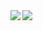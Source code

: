 <a href="https://github.com/anuraghazra/github-readme-stats">
  <img align="left" style="max-width:35%;" src="https://github-readme-stats.vercel.app/api?username=MewW6m&count_private=true&show_icons=true&theme=monokai" />
</a>
<a href="https://github.com/anuraghazra/github-readme-stats">
  <img align="left" src="https://github-readme-stats.vercel.app/api/top-langs/?username=MewW6m&hide=CSS,SCSS,SHELL,html&theme=monokai&langs_count=8" />
</a>
<!--
[![Anurag's GitHub stats](https://github-readme-stats.vercel.app/api?username=MewW6m&count_private=true&show_icons=true&theme=monokai)](https://github.com/anuraghazra/github-readme-stats)

[![Top Langs](https://github-readme-stats.vercel.app/api/top-langs/?username=MewW6m&hide=CSS,SCSS,SHELL,html&theme=monokai&langs_count=8&layout=compact)](https://github.com/anuraghazra/github-readme-stats)
-->
<!--
**MewW6m/MewW6m** is a ✨ _special_ ✨ repository because its `README.md` (this file) appears on your GitHub profile.

Here are some ideas to get you started:

- 🔭 I’m currently working on ...
- 🌱 I’m currently learning ...
- 👯 I’m looking to collaborate on ...
- 🤔 I’m looking for help with ...
- 💬 Ask me about ...
- 📫 How to reach me: ...
- 😄 Pronouns: ...
- ⚡ Fun fact: ...
-->
